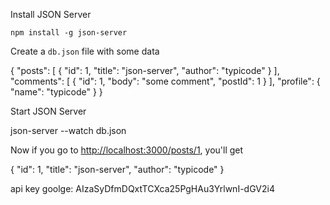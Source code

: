 Install JSON Server

```
npm install -g json-server
```

Create a `db.json` file with some data

{
  "posts": [
    { "id": 1, "title": "json-server", "author": "typicode" }
  ],
  "comments": [
    { "id": 1, "body": "some comment", "postId": 1 }
  ],
  "profile": { "name": "typicode" }
}

Start JSON Server

json-server --watch db.json

Now if you go to [http://localhost:3000/posts/1](http://localhost:3000/posts/1), you'll get

{ "id": 1, "title": "json-server", "author": "typicode" }

api key goolge: AIzaSyDfmDQxtTCXca25PgHAu3YrlwnI-dGV2i4